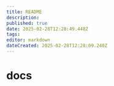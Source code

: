 ```yaml
---
title: README
description: 
published: true
date: 2025-02-28T12:28:49.448Z
tags: 
editor: markdown
dateCreated: 2025-02-28T12:28:09.240Z
---
```


# docs
